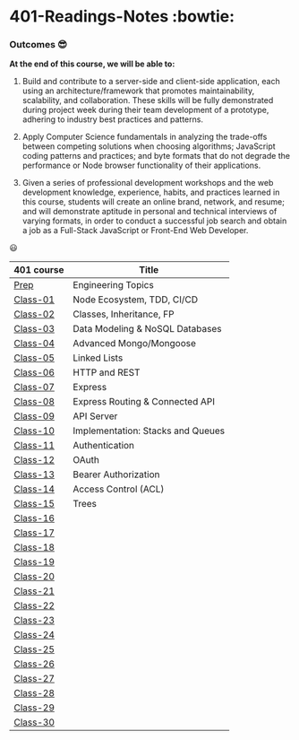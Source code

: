 # 401-Readings-Notes :bowtie:

### Outcomes :sunglasses:

**At the end of this course, we will be able to:**

1. Build and contribute to a server-side and client-side application, each using an architecture/framework that promotes maintainability, scalability, and collaboration. These skills will be fully demonstrated during project week during their team development of a prototype, adhering to industry best practices and patterns.

1. Apply Computer Science fundamentals in analyzing the trade-offs between competing solutions when choosing algorithms; JavaScript coding patterns and practices; and byte formats that do not degrade the performance or Node browser functionality of their applications.

1. Given a series of professional development workshops and the web development knowledge, experience, habits, and practices learned in this course, students will create an online brand, network, and resume; and will demonstrate aptitude in personal and technical interviews of varying formats, in order to conduct a successful job search and obtain a job as a Full-Stack JavaScript or Front-End Web Developer.

:smiley:

| 401 course                                                              | Title                             |
| ----------------------------------------------------------------------- | --------------------------------- |
| [Prep](https://yasminadaileh1.github.io/401-reading-notes/prep)         | Engineering Topics                |
| [Class-01](https://yasminadaileh1.github.io/401-reading-notes/class-01) | Node Ecosystem, TDD, CI/CD        |
| [Class-02](https://yasminadaileh1.github.io/401-reading-notes/class-02) | Classes, Inheritance, FP          |
| [Class-03](https://yasminadaileh1.github.io/401-reading-notes/class-03) | Data Modeling & NoSQL Databases   |
| [Class-04](https://yasminadaileh1.github.io/401-reading-notes/class-04) | Advanced Mongo/Mongoose           |
| [Class-05](https://yasminadaileh1.github.io/401-reading-notes/class-05) | Linked Lists                      |
| [Class-06](https://yasminadaileh1.github.io/401-reading-notes/class-06) | HTTP and REST                     |
| [Class-07](https://yasminadaileh1.github.io/401-reading-notes/class-07) | Express                           |
| [Class-08](https://yasminadaileh1.github.io/401-reading-notes/class-08) | Express Routing & Connected API   |
| [Class-09](https://yasminadaileh1.github.io/401-reading-notes/class-09) | API Server                        |
| [Class-10](https://yasminadaileh1.github.io/401-reading-notes/class-10) | Implementation: Stacks and Queues |
| [Class-11](https://yasminadaileh1.github.io/401-reading-notes/class-11) | Authentication                    |
| [Class-12](https://yasminadaileh1.github.io/401-reading-notes/class-12) | OAuth                             |
| [Class-13](https://yasminadaileh1.github.io/401-reading-notes/class-13) | Bearer Authorization              |
| [Class-14](https://yasminadaileh1.github.io/401-reading-notes/class-14) | Access Control (ACL)              |
| [Class-15](https://yasminadaileh1.github.io/401-reading-notes/class-15) | Trees                             |
| [Class-16](https://yasminadaileh1.github.io/401-reading-notes/class-16) |                                   |
| [Class-17](https://yasminadaileh1.github.io/401-reading-notes/class-17) |                                   |
| [Class-18](https://yasminadaileh1.github.io/401-reading-notes/class-18) |                                   |
| [Class-19](https://yasminadaileh1.github.io/401-reading-notes/class-19) |                                   |
| [Class-20](https://yasminadaileh1.github.io/401-reading-notes/class-20) |                                   |
| [Class-21](https://yasminadaileh1.github.io/401-reading-notes/class-21) |                                   |
| [Class-22](https://yasminadaileh1.github.io/401-reading-notes/class-22) |                                   |
| [Class-23](https://yasminadaileh1.github.io/401-reading-notes/class-23) |                                   |
| [Class-24](https://yasminadaileh1.github.io/401-reading-notes/class-24) |                                   |
| [Class-25](https://yasminadaileh1.github.io/401-reading-notes/class-25) |                                   |
| [Class-26](https://yasminadaileh1.github.io/401-reading-notes/class-26) |                                   |
| [Class-27](https://yasminadaileh1.github.io/401-reading-notes/class-27) |                                   |
| [Class-28](https://yasminadaileh1.github.io/401-reading-notes/class-28) |                                   |
| [Class-29](https://yasminadaileh1.github.io/401-reading-notes/class-29) |                                   |
| [Class-30](https://yasminadaileh1.github.io/401-reading-notes/class-30) |                                   |